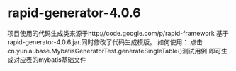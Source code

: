 # rapid-generator-4.0.6
项目使用的代码生成类来源于http://code.google.com/p/rapid-framework
基于rapid-generator-4.0.6.jar.同时修改了代码生成模版。
如何使用：
点击cn.yunlai.base.MybatisGeneratorTest.generateSingleTable()测试用例
即可生成对应表的mybatis基础文件
